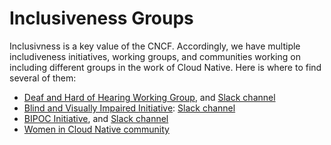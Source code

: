 # Inclusiveness Groups

Inclusivness is a key value of the CNCF. Accordingly, we have multiple includiveness initiatives, working groups, and communities working on including different groups in the work of Cloud Native. Here is where to find several of them:

- [Deaf and Hard of Hearing Working Group](https://github.com/cncf/tag-contributor-strategy/tree/main/deaf-and-hard-of-hearing), and [Slack channel](https://cloud-native.slack.com/archives/C05BYNK8A3V)
- [Blind and Visually Impaired Initiative](https://github.com/cncf/tag-contributor-strategy/blob/main/blind-and-visually-impaired/README.md): [Slack channel](https://cloud-native.slack.com/archives/C07CPG6AFC7)
- [BIPOC Initiative](https://github.com/cncf/tag-contributor-strategy/blob/main/bipoc/README.md), and [Slack channel](https://cloud-native.slack.com/archives/C07G6EAAKGE)
- [Women in Cloud Native community](https://community.cncf.io/women-in-cloud-native/)
